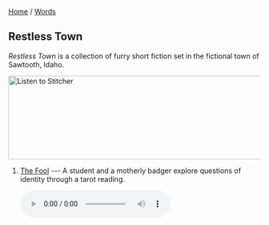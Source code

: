 [Home](/) / [Words](/words)

## Restless Town

*Restless Town* is a collection of furry short fiction set in the fictional town of Sawtooth, Idaho.

<a href="https://www.stitcher.com/s?fid=420273&refid=stpr"><img src="https://secureimg.stitcher.com/promo.assets/badges/Stitcher_Listen_Badge_Color_Light_BG.png" width="558" height="167" alt="Listen to Stitcher"></a>

1. [The Fool](the-fool.ogg) --- A student and a motherly badger explore questions of identity through a tarot reading.

   <audio controls><source src="the-fool.ogg" type="audio/ogg"><source src="the-fool.mp3" type="audio/mpeg">Your browser does not support audio playback.</audio>
